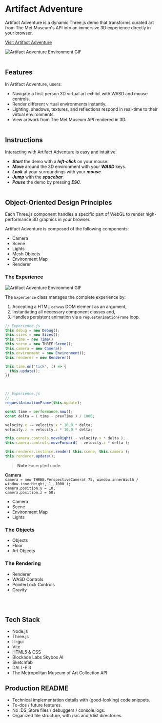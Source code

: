 # Artifact Adventure
Artifact Adventure is a dynamic Three.js demo that transforms curated art from The Met Museum's API into an immersive 3D experience directly in your browser.

[Visit Artifact Adventure](https://garysbot.github.io/artifact-adventure/)<br>

![Artifact Adventure Environment GIF](static/readme/gifs/environment.gif)<br><br>

## Features
In Artifact Adventure, users:
- Navigate a first-person 3D virtual art exhibit with WASD and mouse controls.
- Render different virtual environments instantly.
- Lighting, shadows, textures, and reflections respond in real-time to their virtual environments.
- View artwork from The Met Museum API rendered in 3D.
<br><br>

## Instructions
Interacting with [Artifact Adventure](https://garysbot.github.io/artifact-adventure/) is easy and intuitive:
- ***Start*** the demo with a ***left-click*** on your mouse.
- ***Move*** around the 3D environment with your ***WASD*** keys.
- ***Look*** at your surroundings with your ***mouse***.
- ***Jump*** with the ***spacebar***.
- ***Pause*** the demo by pressing ***ESC***.
<br><br>

## Object-Oriented Design Principles
Each Three.js component handles a specific part of WebGL to render high-performance 3D graphics in your browser.

Artifact Adventure is composed of the following components:
- Camera
- Scene
- Lights
- Mesh Objects
- Environment Map
- Renderer

### The Experience
![Artifact Adventure Environment GIF](static/readme/gifs/environment.gif)<br>

The `Experience` class manages the complete experience by:
1. Accepting a HTML `canvas` DOM element as an argument,
2. Instantiating all necessary component classes and,
3. Handles persistent animation via a `requestAnimationFrame` loop.

```javascript
// Experience.js
this.debug = new Debug();
this.sizes = new Sizes();
this.time = new Time()
this.scene = new THREE.Scene();
this.camera = new Camera()
this.environment = new Environment();
this.renderer = new Renderer()

this.time.on('tick', () => {
  this.update();
})
```
<br>

```javascript
// Experience.js
// ...
requestAnimationFrame(this.update);

const time = performance.now();
const delta = ( time - prevTime ) / 1000;

velocity.x -= velocity.x * 10.0 * delta;
velocity.z -= velocity.z * 10.0 * delta;

this.camera.controls.moveRight( - velocity.x * delta );
this.camera.controls.moveForward( - velocity.z * delta );

this.renderer.instance.render( this.scene, this.camera );
this.renderer.update();
```
> **Note** Excerpted code.

**Camera**<br>
  `camera = new THREE.PerspectiveCamera( 75, window.innerWidth / window.innerHeight, 1, 1000 );`<br>
  `camera.position.y = 10;`<br>
  `camera.position.z = 50;`


- Camera
- Scene
- Environment Map
- Lights

### The Objects
- Objects
- Floor
- Art Objects

### The Rendering
- Renderer
- WASD Controls
- PointerLock Controls
- Gravity

<br><br>

## Tech Stack
- Node.js
- Three.js
- lil-gui
- Vite
- HTML5 & CSS
- Blockade Labs Skybox AI
- Sketchfab
- DALL-E 3
- The Metropolitan Museum of Art Collection API

## Production README
- Technical implementation details with (good-looking) code snippets.
- To-dos / future features.
- No .DS_Store files / debuggers / console.logs.
- Organized file structure, with /src and /dist directories.